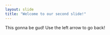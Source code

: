 ```yaml
---
layout: slide
title: "Welcome to our second slide!"
---
```

This gonna be gud!
Use the left arrow to go back!
